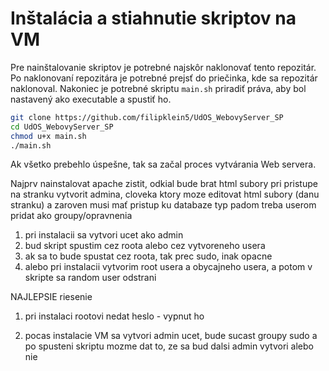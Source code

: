 # Inštalácia a stiahnutie skriptov na VM

Pre nainštalovanie skriptov je potrebné najskôr naklonovať tento repozitár.
Po naklonovaní repozitára je potrebné prejsť do priečinka, kde sa repozitár naklonoval.
Nakoniec je potrebné skriptu `main.sh` priradiť práva, aby bol nastavený ako executable a spustiť ho.

```bash
git clone https://github.com/filipklein5/UdOS_WebovyServer_SP
cd UdOS_WebovyServer_SP
chmod u+x main.sh
./main.sh
```

Ak všetko prebehlo úspešne, tak sa začal proces vytvárania Web servera.

Najprv nainstalovat apache
zistit, odkial bude brat html subory pri pristupe na stranku
vytvorit admina, cloveka ktory moze editovat html subory (danu stranku) a zaroven musi mať pristup ku databaze
typ padom treba userom pridat ako groupy/opravnenia

1. pri instalacii sa vytvori ucet ako admin
2. bud skript spustim cez roota alebo cez vytvoreneho usera
3. ak sa to bude spustat cez roota, tak prec sudo, inak opacne
4. alebo pri instalacii vytvorim root usera a obycajneho usera, a potom v skripte sa random user odstrani

NAJLEPSIE riesenie

1. pri instalaci rootovi nedat heslo - vypnut ho

2. pocas instalacie VM sa vytvori admin ucet, bude sucast groupy sudo a po spusteni skriptu mozme dat to, ze sa bud dalsi admin vytvori alebo nie

